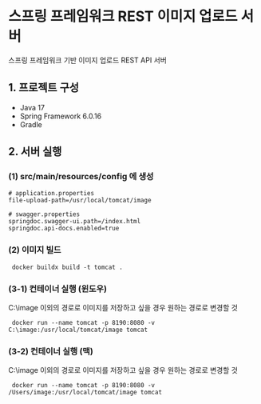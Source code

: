 # 스프링 프레임워크 REST 이미지 업로드 서버

스프링 프레임워크 기반 이미지 업로드 REST API 서버

## 1. 프로젝트 구성

- Java 17
- Spring Framework 6.0.16
- Gradle

## 2. 서버 실행
### (1) src/main/resources/config 에 생성
```properties
# application.properties
file-upload-path=/usr/local/tomcat/image
```
```properties
# swagger.properties
springdoc.swagger-ui.path=/index.html
springdoc.api-docs.enabled=true
```
### (2) 이미지 빌드
```shell
 docker buildx build -t tomcat .
```
### (3-1) 컨테이너 실행 (윈도우)
C:\image 이외의 경로로 이미지를 저장하고 싶을 경우 원하는 경로로 변경할 것
```shell
 docker run --name tomcat -p 8190:8080 -v C:\image:/usr/local/tomcat/image tomcat
```
### (3-2) 컨테이너 실행 (맥)
C:\image 이외의 경로로 이미지를 저장하고 싶을 경우 원하는 경로로 변경할 것
```shell
 docker run --name tomcat -p 8190:8080 -v /Users/image:/usr/local/tomcat/image tomcat
```